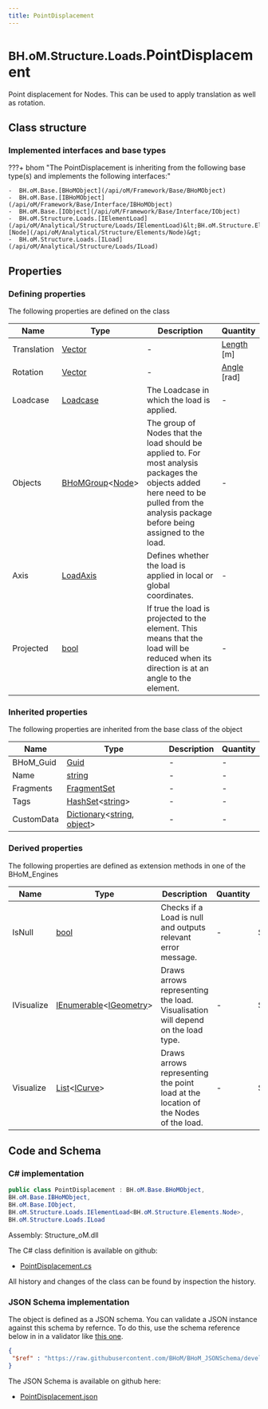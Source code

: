 ```yaml
---
title: PointDisplacement
---
```


# <small>BH.oM.Structure.Loads.</small>**PointDisplacement**

Point displacement for Nodes. This can be used to apply translation as well as rotation.

## Class structure

### Implemented interfaces and base types

???+ bhom "The PointDisplacement is inheriting from the following base type(s) and implements the following interfaces:"

    -  BH.oM.Base.[BHoMObject](/api/oM/Framework/Base/BHoMObject)
    -  BH.oM.Base.[IBHoMObject](/api/oM/Framework/Base/Interface/IBHoMObject)
    -  BH.oM.Base.[IObject](/api/oM/Framework/Base/Interface/IObject)
    -  BH.oM.Structure.Loads.[IElementLoad](/api/oM/Analytical/Structure/Loads/IElementLoad)&lt;BH.oM.Structure.Elements.[Node](/api/oM/Analytical/Structure/Elements/Node)&gt;
    -  BH.oM.Structure.Loads.[ILoad](/api/oM/Analytical/Structure/Loads/ILoad)


## Properties



### Defining properties

The following properties are defined on the class

| Name             | Type             | Description      | Quantity         |
|------------------|------------------|------------------|------------------|
| Translation | [Vector](/api/oM/Dimensional/Geometry/Vector/Vector) | - | [Length](/api/oM/Dimensional/Quantities/Attributes/Length) [m] |
| Rotation | [Vector](/api/oM/Dimensional/Geometry/Vector/Vector) | - | [Angle](/api/oM/Dimensional/Quantities/Attributes/Angle) [rad] |
| Loadcase | [Loadcase](/api/oM/Analytical/Structure/Loads/Loadcase) | The Loadcase in which the load is applied. | - |
| Objects | [BHoMGroup](/api/oM/Framework/Base/BHoMGroup)&lt;[Node](/api/oM/Analytical/Structure/Elements/Node)&gt; | The group of Nodes that the load should be applied to. For most analysis packages the objects added here need to be pulled from the analysis package before being assigned to the load. | - |
| Axis | [LoadAxis](/api/oM/Analytical/Structure/Loads/Enums/LoadAxis) | Defines whether the load is applied in local or global coordinates. | - |
| Projected | [bool](https://learn.microsoft.com/en-us/dotnet/api/System.Boolean?view=netstandard-2.0) | If true the load is projected to the element. This means that the load will be reduced when its direction is at an angle to the element. | - |


### Inherited properties
The following properties are inherited from the base class of the object

| Name             | Type             | Description      | Quantity         |
|------------------|------------------|------------------|------------------|
| BHoM_Guid | [Guid](https://learn.microsoft.com/en-us/dotnet/api/System.Guid?view=netstandard-2.0) | - | - |
| Name | [string](https://learn.microsoft.com/en-us/dotnet/api/System.String?view=netstandard-2.0) | - | - |
| Fragments | [FragmentSet](/api/oM/Framework/Base/FragmentSet) | - | - |
| Tags | [HashSet](https://learn.microsoft.com/en-us/dotnet/api/System.Collections.Generic.HashSet-1?view=netstandard-2.0)&lt;[string](https://learn.microsoft.com/en-us/dotnet/api/System.String?view=netstandard-2.0)&gt; | - | - |
| CustomData | [Dictionary](https://learn.microsoft.com/en-us/dotnet/api/System.Collections.Generic.Dictionary-2?view=netstandard-2.0)&lt;[string](https://learn.microsoft.com/en-us/dotnet/api/System.String?view=netstandard-2.0), [object](https://learn.microsoft.com/en-us/dotnet/api/System.Object?view=netstandard-2.0)&gt; | - | - |


### Derived properties

The following properties are defined as extension methods in one of the BHoM_Engines

| Name             | Type             | Description      | Quantity         | Engine           |
|------------------|------------------|------------------|------------------|------------------|
| IsNull | [bool](https://learn.microsoft.com/en-us/dotnet/api/System.Boolean?view=netstandard-2.0) | Checks if a Load is null and outputs relevant error message. | - | Structure_Engine |
| IVisualize | [IEnumerable](https://learn.microsoft.com/en-us/dotnet/api/System.Collections.Generic.IEnumerable-1?view=netstandard-2.0)&lt;[IGeometry](/api/oM/Dimensional/Geometry/Interface/IGeometry)&gt; | Draws arrows representing the load. Visualisation will depend on the load type. | - | Structure_Engine |
| Visualize | [List](https://learn.microsoft.com/en-us/dotnet/api/System.Collections.Generic.List-1?view=netstandard-2.0)&lt;[ICurve](/api/oM/Dimensional/Geometry/Curve/ICurve)&gt; | Draws arrows representing the point load at the location of the Nodes of the load. | - | Structure_Engine |


## Code and Schema

### C# implementation

``` C# title="C#"
public class PointDisplacement : BH.oM.Base.BHoMObject,
BH.oM.Base.IBHoMObject,
BH.oM.Base.IObject,
BH.oM.Structure.Loads.IElementLoad<BH.oM.Structure.Elements.Node>,
BH.oM.Structure.Loads.ILoad
```

Assembly: Structure_oM.dll

The C# class definition is available on github:

- [PointDisplacement.cs](https://github.com/BHoM/BHoM/blob/develop/Structure_oM/Loads\PointDisplacement.cs)

All history and changes of the class can be found by inspection the history.
### JSON Schema implementation

The object is defined as a JSON schema. You can validate a JSON instance against this schema by refernce. To do this, use the schema reference below in in a validator like [this one](https://www.jsonschemavalidator.net/).

``` json title="JSON Schema"
{
 "$ref" : "https://raw.githubusercontent.com/BHoM/BHoM_JSONSchema/develop/Structure_oM/Loads/PointDisplacement.json"
}
```

The JSON Schema is available on github here:

- [PointDisplacement.json](https://github.com/BHoM/BHoM_JSONSchema/blob/develop/Structure_oM/Loads/PointDisplacement.json)
